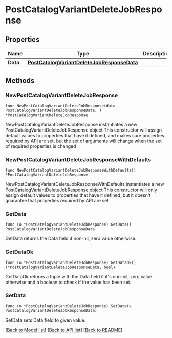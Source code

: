 # PostCatalogVariantDeleteJobResponse

## Properties

Name | Type | Description | Notes
------------ | ------------- | ------------- | -------------
**Data** | [**PostCatalogVariantDeleteJobResponseData**](PostCatalogVariantDeleteJobResponseData.md) |  | 

## Methods

### NewPostCatalogVariantDeleteJobResponse

`func NewPostCatalogVariantDeleteJobResponse(data PostCatalogVariantDeleteJobResponseData, ) *PostCatalogVariantDeleteJobResponse`

NewPostCatalogVariantDeleteJobResponse instantiates a new PostCatalogVariantDeleteJobResponse object
This constructor will assign default values to properties that have it defined,
and makes sure properties required by API are set, but the set of arguments
will change when the set of required properties is changed

### NewPostCatalogVariantDeleteJobResponseWithDefaults

`func NewPostCatalogVariantDeleteJobResponseWithDefaults() *PostCatalogVariantDeleteJobResponse`

NewPostCatalogVariantDeleteJobResponseWithDefaults instantiates a new PostCatalogVariantDeleteJobResponse object
This constructor will only assign default values to properties that have it defined,
but it doesn't guarantee that properties required by API are set

### GetData

`func (o *PostCatalogVariantDeleteJobResponse) GetData() PostCatalogVariantDeleteJobResponseData`

GetData returns the Data field if non-nil, zero value otherwise.

### GetDataOk

`func (o *PostCatalogVariantDeleteJobResponse) GetDataOk() (*PostCatalogVariantDeleteJobResponseData, bool)`

GetDataOk returns a tuple with the Data field if it's non-nil, zero value otherwise
and a boolean to check if the value has been set.

### SetData

`func (o *PostCatalogVariantDeleteJobResponse) SetData(v PostCatalogVariantDeleteJobResponseData)`

SetData sets Data field to given value.



[[Back to Model list]](../README.md#documentation-for-models) [[Back to API list]](../README.md#documentation-for-api-endpoints) [[Back to README]](../README.md)


